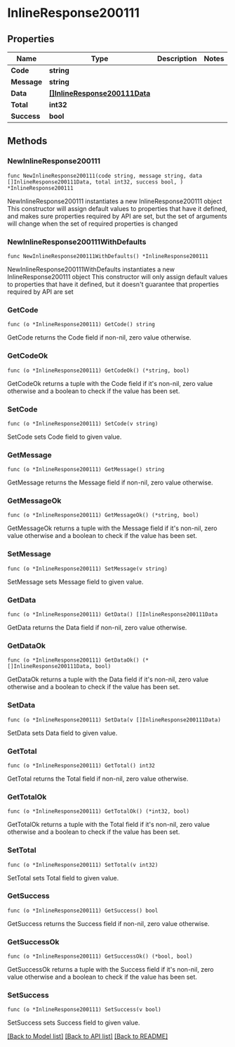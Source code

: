# InlineResponse200111

## Properties

Name | Type | Description | Notes
------------ | ------------- | ------------- | -------------
**Code** | **string** |  | 
**Message** | **string** |  | 
**Data** | [**[]InlineResponse200111Data**](InlineResponse200111Data.md) |  | 
**Total** | **int32** |  | 
**Success** | **bool** |  | 

## Methods

### NewInlineResponse200111

`func NewInlineResponse200111(code string, message string, data []InlineResponse200111Data, total int32, success bool, ) *InlineResponse200111`

NewInlineResponse200111 instantiates a new InlineResponse200111 object
This constructor will assign default values to properties that have it defined,
and makes sure properties required by API are set, but the set of arguments
will change when the set of required properties is changed

### NewInlineResponse200111WithDefaults

`func NewInlineResponse200111WithDefaults() *InlineResponse200111`

NewInlineResponse200111WithDefaults instantiates a new InlineResponse200111 object
This constructor will only assign default values to properties that have it defined,
but it doesn't guarantee that properties required by API are set

### GetCode

`func (o *InlineResponse200111) GetCode() string`

GetCode returns the Code field if non-nil, zero value otherwise.

### GetCodeOk

`func (o *InlineResponse200111) GetCodeOk() (*string, bool)`

GetCodeOk returns a tuple with the Code field if it's non-nil, zero value otherwise
and a boolean to check if the value has been set.

### SetCode

`func (o *InlineResponse200111) SetCode(v string)`

SetCode sets Code field to given value.


### GetMessage

`func (o *InlineResponse200111) GetMessage() string`

GetMessage returns the Message field if non-nil, zero value otherwise.

### GetMessageOk

`func (o *InlineResponse200111) GetMessageOk() (*string, bool)`

GetMessageOk returns a tuple with the Message field if it's non-nil, zero value otherwise
and a boolean to check if the value has been set.

### SetMessage

`func (o *InlineResponse200111) SetMessage(v string)`

SetMessage sets Message field to given value.


### GetData

`func (o *InlineResponse200111) GetData() []InlineResponse200111Data`

GetData returns the Data field if non-nil, zero value otherwise.

### GetDataOk

`func (o *InlineResponse200111) GetDataOk() (*[]InlineResponse200111Data, bool)`

GetDataOk returns a tuple with the Data field if it's non-nil, zero value otherwise
and a boolean to check if the value has been set.

### SetData

`func (o *InlineResponse200111) SetData(v []InlineResponse200111Data)`

SetData sets Data field to given value.


### GetTotal

`func (o *InlineResponse200111) GetTotal() int32`

GetTotal returns the Total field if non-nil, zero value otherwise.

### GetTotalOk

`func (o *InlineResponse200111) GetTotalOk() (*int32, bool)`

GetTotalOk returns a tuple with the Total field if it's non-nil, zero value otherwise
and a boolean to check if the value has been set.

### SetTotal

`func (o *InlineResponse200111) SetTotal(v int32)`

SetTotal sets Total field to given value.


### GetSuccess

`func (o *InlineResponse200111) GetSuccess() bool`

GetSuccess returns the Success field if non-nil, zero value otherwise.

### GetSuccessOk

`func (o *InlineResponse200111) GetSuccessOk() (*bool, bool)`

GetSuccessOk returns a tuple with the Success field if it's non-nil, zero value otherwise
and a boolean to check if the value has been set.

### SetSuccess

`func (o *InlineResponse200111) SetSuccess(v bool)`

SetSuccess sets Success field to given value.



[[Back to Model list]](../README.md#documentation-for-models) [[Back to API list]](../README.md#documentation-for-api-endpoints) [[Back to README]](../README.md)


